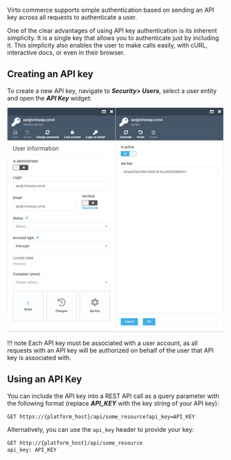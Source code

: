 ﻿
Virto commerce supports simple authentication based on sending an API key across all requests to authenticate a user.

One of the clear advantages of using API key authentication is its inherent simplicity. It is a single key that allows you to authenticate just by including it. This simplicity also enables the user to make calls easily, with cURL, interactive docs, or even in their browser.

## Creating an API key

To create a new API key,  navigate to ***Security> Users***,  select a user entity and open the ***API Key*** widget:

![API Key widget](media/api-key-widget.png)

!!! note
	Each API key must be associated with a user account, as all requests with an API key will be authorized on behalf of the user that API key is associated with.

## Using an API Key

You can include the API key into a REST API call as a query parameter with the following format (replace ***API_KEY*** with the key string of your API key):

```
GET https://{platform_host}/api/some_resource?api_key=API_KEY
```

Alternatively, you can use the `api_key` header to provide your key:

```
GET http://{platform_host}/api/some_resource 
api_key: API_KEY
```
